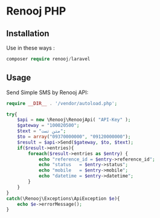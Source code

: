 
# Renooj PHP

## Installation

Use in these ways :

```php
composer require renooj/laravel
```

Usage
-----

Send Simple SMS by Renooj API:

```php
require __DIR__ . '/vendor/autoload.php';

try{
	$api = new \Renooj\RenoojApi( "API-Key" );
	$gateway = "100020500";
	$text = "متن تست";
	$to = array("09370000000", "09120000000");
	$result = $api->Send($gateway, $to, $text);
	if($result->entries){
		foreach($result->entries as $entry) {
			echo "reference_id = $entry->reference_id";
			echo "status   = $entry->status";
			echo "mobile   = $entry->mobile";
			echo "datetime = $entry->datetime";
		}		
	}
}
catch(\Renooj\Exceptions\ApiException $e){
	echo $e->errorMessage();
}
